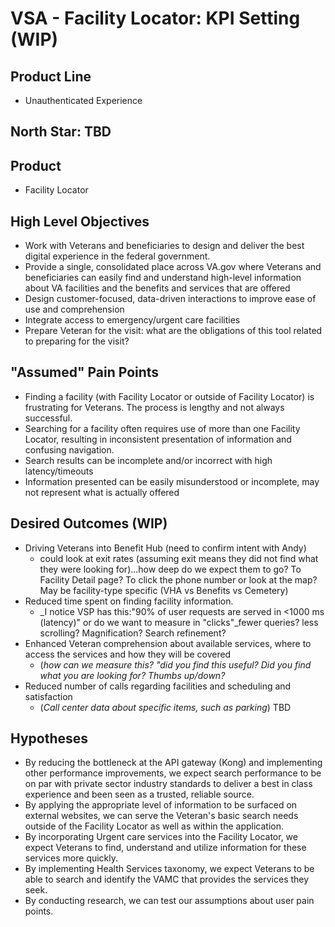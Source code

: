 # VSA - Facility Locator: KPI Setting (WIP)

## Product Line
- Unauthenticated Experience
## North Star: TBD
## Product
- Facility Locator 
## High Level Objectives
- Work with Veterans and beneficiaries to design and deliver the best digital experience in the federal government.
- Provide a single, consolidated place across VA.gov where Veterans and beneficiaries can easily find and understand high-level information about VA facilities and the benefits and services that are offered
- Design customer-focused, data-driven interactions to improve ease of use and comprehension 
- Integrate access to emergency/urgent care facilities
- Prepare Veteran for the visit: what are the obligations of this tool related to preparing for the visit?
## "Assumed" Pain Points
- Finding a facility (with Facility Locator or outside of Facility Locator) is frustrating for Veterans. The process is lengthy and not always successful.
- Searching for a facility often requires use of more than one Facility Locator, resulting in inconsistent presentation of information and confusing navigation. 
- Search results can be incomplete and/or incorrect with high latency/timeouts
- Information presented can be easily misunderstood or incomplete, may not represent what is actually offered
## Desired Outcomes (WIP)
- Driving Veterans into Benefit Hub (need to confirm intent with Andy)
  - could look at exit rates (assuming exit means they did not find what they were looking for)...how deep do we expect them to go? To Facility Detail page? To click the phone number or look at the map? May be facility-type specific (VHA vs Benefits vs Cemetery)
- Reduced time spent on finding facility information.
  - _I notice VSP has this:"90% of user requests are served in <1000 ms (latency)" or do we want to measure in "clicks"_fewer queries? less scrolling? Magnification? Search refinement? 
- Enhanced Veteran comprehension about available services, where to access the services and how they will be covered 
  - (_how can we measure this?_ _"did you find this useful? Did you find what you are looking for? Thumbs up/down?_
- Reduced number of calls regarding facilities and scheduling and satisfaction
  - (_Call center data about specific items, such as parking_) TBD
## Hypotheses
- By reducing the bottleneck at the API gateway (Kong) and implementing other performance improvements, we expect search performance to be on par with private sector industry standards to deliver a best in class experience and been seen as a trusted, reliable source. 
- By applying the appropriate level of information to be surfaced on external websites, we can serve the Veteran's basic search needs outside of the Facility Locator as well as within the application.
- By incorporating Urgent care services into the Facility Locator, we expect Veterans to find, understand and utilize information for these services more quickly. 
- By implementing Health Services taxonomy, we expect Veterans to be able to search and identify the VAMC that provides the services they seek.  
- By conducting research, we can test our assumptions about user pain points.
